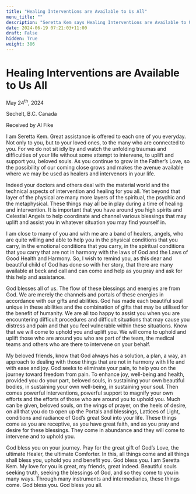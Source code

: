 ```yaml
---
title: "Healing Interventions are Available to Us All"
menu_title: ""
description: "Seretta Kem says Healing Interventions are Available to Us All"
date: 2024-06-19 07:21:03+11:00
draft: False
hidden: True
weight: 386
---
```

# Healing Interventions are Available to Us All

May 24<sup>th</sup>, 2024

Sechelt, B.C. Canada

Received by Al Fike 


I am Seretta Kem. Great assistance is offered to each one of you everyday. Not only to you, but to your loved ones, to the many who are connected to you. For we do not sit idly by and watch the unfolding traumas and difficulties of your life without some attempt to intervene, to uplift and support you, beloved souls. As you continue to grow in the Father’s Love, so the possibility of our coming close grows and makes the avenue available where we may be used as healers and intervenors in your life. 

Indeed your doctors and others deal with the material world and the technical aspects of intervention and healing for you all. Yet beyond that layer of the physical are many more layers of the spiritual, the psychic and the metaphysical. These things may all be in play during a time of healing and intervention. It is important that you have around you high spirits and Celestial Angels to help coordinate and channel various blessings that may uplift and assist you in whatever situation you may find yourself in. 

I am close to many of you and with me are a band of healers, angels, who are quite willing and able to help you in the physical conditions that you carry, in the emotional conditions that you carry, in the spiritual conditions that you carry that are not in harmony with the laws of God and the Laws of Good Health and Harmony. So, I wish to remind you, as this dear and beautiful child of God has done so with her story, that there are many available at beck and call and can come and help as you pray and ask for this help and assistance. 

God blesses all of us. The flow of these blessings and energies are from God. We are merely the channels and portals of these energies in accordance with our gifts and abilities. God has made each beautiful soul unique in these abilities and the combination of gifts that may be utilised for the benefit of humanity. We are all too happy to assist you when you are encountering difficult procedures and difficult situations that may cause you distress and pain and that you feel vulnerable within these situations. Know that we will come to uphold you and uplift you. We will come to uphold and uplift those who are around you who are part of the team, the medical teams and others who are there to intervene on your behalf.

My beloved friends, know that God always has a solution, a plan, a way, an approach to dealing with those things that are not in harmony with life and with ease and joy. God seeks to eliminate your pain, to help you on the journey toward freedom from pain. To enhance joy, well-being and health, provided you do your part, beloved souls, in sustaining your own beautiful bodies, in sustaining your own well-being, in sustaining your soul. Then comes powerful interventions, powerful support to magnify your own efforts and the efforts of those who are around you to uphold you. Much can be given, beloved souls, on the wings of prayer, on the heels of desire, on all that you do to open up the Portals and blessings, Lattices of Light, conditions and radiance of God’s great Soul into your life. These things come as you are receptive, as you have great faith, and as you pray and desire for these blessings. They come in abundance and they will come to intervene and to uphold you.

God bless you on your journey. Pray for the great gift of God’s Love, the ultimate Healer, the ultimate Comforter. In this, all things come and all things shall bless you, uphold you and benefit you. God bless you. I am Seretta Kem. My love for you is great, my friends, great indeed. Beautiful souls seeking truth, seeking the blessings of God, and so they come to you in many ways. Through many instruments and intermediaries, these things come. God bless you. God bless you all. 